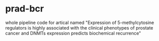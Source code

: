 # prad-bcr
whole pipeline code for artical named "Expression of 5-methylcytosine regulators is highly associated with the clinical phenotypes of prostate cancer and DNMTs expression predicts biochemical recurrence"
